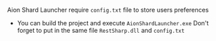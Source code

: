 ﻿Aion Shard Launcher require `config.txt` file to store users preferences

- You can build the project and execute `AionShardLauncher.exe` 
Don't forget to put in the same file `RestSharp.dll` and `config.txt`